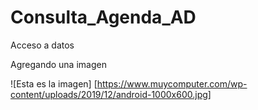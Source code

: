 # Consulta_Agenda_AD
Acceso a datos

Agregando una imagen

![Esta es la imagen] [https://www.muycomputer.com/wp-content/uploads/2019/12/android-1000x600.jpg]
